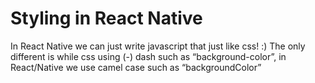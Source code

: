 # Styling in React Native

In React Native we can just write javascript that just like css! :)
The only different is while css using (-) dash such as “background-color”, in React/Native we use camel case such as “backgroundColor”
